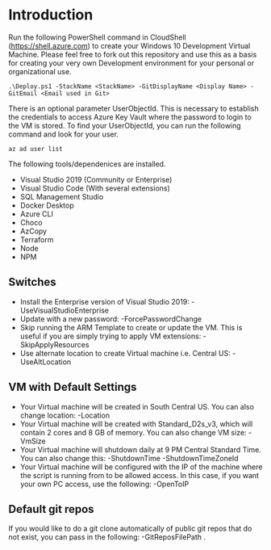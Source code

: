 # Introduction
Run the following PowerShell command in CloudShell (https://shell.azure.com) to create your Windows 10 Development Virtual Machine. Please feel free to fork out this repository and use this as a basis for creating your very own Development environment for your personal or organizational use.

```
.\Deploy.ps1 -StackName <StackName> -GitDisplayName <Display Name> -GitEmail <Email used in Git>
```

There is an optional parameter UserObjectId. This is necessary to establish the credentials to access Azure Key Vault where the password to login to the VM is stored. To find your UserObjectId, you can run the following command and look for your user.

```
az ad user list 
```

The following tools/dependenices are installed.

* Visual Studio 2019 (Community or Enterprise)
* Visual Studio Code (With several extensions)
* SQL Management Studio
* Docker Desktop
* Azure CLI
* Choco
* AzCopy
* Terraform
* Node
* NPM

## Switches

* Install the Enterprise version of Visual Studio 2019: -UseVisualStudioEnterprise
* Update with a new password: -ForcePasswordChange
* Skip running the ARM Template to create or update the VM. This is useful if you are simply trying to apply VM extensions: -SkipApplyResources
* Use alternate location to create Virtual machine i.e. Central US: -UseAltLocation

## VM with Default Settings

* Your Virtual machine will be created in South Central US. You can also change location: -Location <Location>
* Your Virtual machine will be created with Standard_D2s_v3, which will contain 2 cores and 8 GB of memory. You can also change VM size: -VmSize <VMSize>
* Your Virtual machine will shutdown daily at 9 PM Central Standard Time. You can also change this: -ShutdownTime <ShutdownTime> -ShutdownTimeZoneId <ShutdownTimeZoneId>
* Your Virtual machine will be configured with the IP of the machine where the script is running from to be allowed access. In this case, if you want your own PC access, use the following: -OpenToIP <YourIPAddress>

## Default git repos

If you would like to do a git clone automatically of public git repos that do not exist, you can pass in the following: -GitReposFilePath <FilePathToTxtFileContainingGitRepo>.
